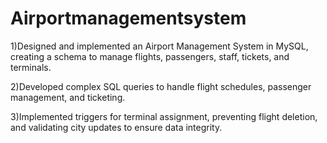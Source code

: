 # Airportmanagementsystem

1)Designed and implemented an Airport Management System in MySQL, creating a schema to manage flights, passengers, staff, tickets, and terminals.

2)Developed complex SQL queries to handle flight schedules, passenger management, and ticketing.

3)Implemented triggers for terminal assignment, preventing flight deletion, and validating city updates to ensure data integrity.
